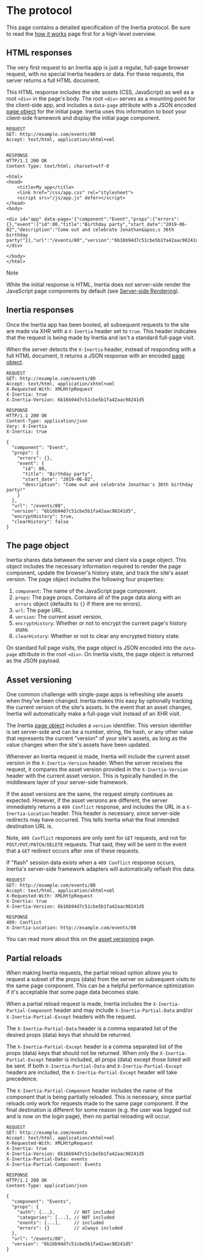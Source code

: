 # The protocol

This page contains a detailed specification of the Inertia protocol. Be sure to read the [how it works](/guide/how-it-works.md) page first for a high-level overview.

## HTML responses

The very first request to an Inertia app is just a regular, full-page browser request, with no special Inertia headers or data. For these requests, the server returns a full HTML document.

This HTML response includes the site assets (CSS, JavaScript) as well as a root `<div>` in the page's body. The root `<div>` serves as a mounting point for the client-side app, and includes a `data-page` attribute with a JSON encoded [page object] for the initial page. Inertia uses this information to boot your client-side framework and display the initial page component.

```http
REQUEST
GET: http://example.com/events/80
Accept: text/html, application/xhtml+xml


RESPONSE
HTTP/1.1 200 OK
Content-Type: text/html; charset=utf-8

<html>
<head>
    <title>My app</title>
    <link href="/css/app.css" rel="stylesheet">
    <script src="/js/app.js" defer></script>
</head>
<body>

<div id="app" data-page='{"component":"Event","props":{"errors":{},"event":{"id":80,"title":"Birthday party","start_date":"2019-06-02","description":"Come out and celebrate Jonathan&apos;s 36th birthday party!"}},"url":"/events/80","version":"6b16b94d7c51cbe5b1fa42aac98241d5"}'></div>

</body>
</html>
```

> [!NOTE]
> While the initial response is HTML, Inertia does not server-side render the JavaScript page components by default (see [Server-side Rendering](/guide/server-side-rendering)).

## Inertia responses

Once the Inertia app has been booted, all subsequent requests to the site are made via XHR with a `X-Inertia` header set to `true`. This header indicates that the request is being made by Inertia and isn't a standard full-page visit.

When the server detects the `X-Inertia` header, instead of responding with a full HTML document, it returns a JSON response with an encoded [page object].

```http
REQUEST
GET: http://example.com/events/80
Accept: text/html, application/xhtml+xml
X-Requested-With: XMLHttpRequest
X-Inertia: true
X-Inertia-Version: 6b16b94d7c51cbe5b1fa42aac98241d5

RESPONSE
HTTP/1.1 200 OK
Content-Type: application/json
Vary: X-Inertia
X-Inertia: true

{
  "component": "Event",
  "props": {
    "errors": {},
    "event": {
      "id": 80,
      "title": "Birthday party",
      "start_date": "2019-06-02",
      "description": "Come out and celebrate Jonathan's 36th birthday party!"
    }
  },
  "url": "/events/80",
  "version": "6b16b94d7c51cbe5b1fa42aac98241d5",
  "encryptHistory": true,
  "clearHistory": false
}
```

## The page object

Inertia shares data between the server and client via a page object. This object includes the necessary information required to render the page component, update the browser's history state, and track the site's asset version. The page object includes the following four properties:

1. `component`: The name of the JavaScript page component.
2. `props`: The page props. Contains all of the page data along with an `errors` object (defaults to `{}` if there are no errors).
3. `url`: The page URL.
4. `version`: The current asset version.
5. `encryptHistory`: Whether or not to encrypt the current page's history state.
6. `clearHistory`: Whether or not to clear any encrypted history state.

On standard full page visits, the page object is JSON encoded into the `data-page` attribute in the root `<div>`. On Inertia visits, the page object is returned as the JSON payload.

## Asset versioning

One common challenge with single-page apps is refreshing site assets when they've been changed. Inertia makes this easy by optionally tracking the current version of the site's assets. In the event that an asset changes, Inertia will automatically make a full-page visit instead of an XHR visit.

The Inertia [page object] includes a `version` identifier. This version identifier is set server-side and can be a number, string, file hash, or any other value that represents the current "version" of your site's assets, as long as the value changes when the site's assets have been updated.

Whenever an Inertia request is made, Inertia will include the current asset version in the `X-Inertia-Version` header. When the server receives the request, it compares the asset version provided in the `X-Inertia-Version` header with the current asset version. This is typically handled in the middleware layer of your server-side framework.

If the asset versions are the same, the request simply continues as expected. However, if the asset versions are different, the server immediately returns a `409 Conflict` response, and includes the URL in a `X-Inertia-Location` header. This header is necessary, since server-side redirects may have occurred. This tells Inertia what the final intended destination URL is.

Note, `409 Conflict` responses are only sent for `GET` requests, and not for `POST/PUT/PATCH/DELETE` requests. That said, they will be sent in the event that a `GET` redirect occurs after one of these requests.

If "flash" session data exists when a `409 Conflict` response occurs, Inertia's server-side framework adapters will automatically reflash this data.

```http
REQUEST
GET: http://example.com/events/80
Accept: text/html, application/xhtml+xml
X-Requested-With: XMLHttpRequest
X-Inertia: true
X-Inertia-Version: 6b16b94d7c51cbe5b1fa42aac98241d5

RESPONSE
409: Conflict
X-Inertia-Location: http://example.com/events/80
```

You can read more about this on the [asset versioning](/guide/asset-versioning) page.

## Partial reloads

When making Inertia requests, the partial reload option allows you to request a subset of the props (data) from the server on subsequent visits to the same page component. This can be a helpful performance optimization if it's acceptable that some page data becomes stale.

When a partial reload request is made, Inertia includes the `X-Inertia-Partial-Component` header and may include `X-Inertia-Partial-Data` and/or `X-Inertia-Partial-Except` headers with the request.

The `X-Inertia-Partial-Data` header is a comma separated list of the desired props (data) keys that should be returned.

The `X-Inertia-Partial-Except` header is a comma separated list of the props (data) keys that should not be returned. When only the `X-Inertia-Partial-Except` header is included, all props (data) except those listed will be sent. If both `X-Inertia-Partial-Data` and `X-Inertia-Partial-Except` headers are included, the `X-Inertia-Partial-Except` header will take precedence.

The `X-Inertia-Partial-Component` header includes the name of the component that is being partially reloaded. This is necessary, since partial reloads only work for requests made to the same page component. If the final destination is different for some reason (e.g. the user was logged out and is now on the login page), then no partial reloading will occur.

```http
REQUEST
GET: http://example.com/events
Accept: text/html, application/xhtml+xml
X-Requested-With: XMLHttpRequest
X-Inertia: true
X-Inertia-Version: 6b16b94d7c51cbe5b1fa42aac98241d5
X-Inertia-Partial-Data: events
X-Inertia-Partial-Component: Events

RESPONSE
HTTP/1.1 200 OK
Content-Type: application/json

{
  "component": "Events",
  "props": {
    "auth": {...},       // NOT included
    "categories": [...], // NOT included
    "events": [...],     // included
    "errors": {}         // always included
  },
  "url": "/events/80",
  "version": "6b16b94d7c51cbe5b1fa42aac98241d5"
}
```

[page object]: #the-page-object
